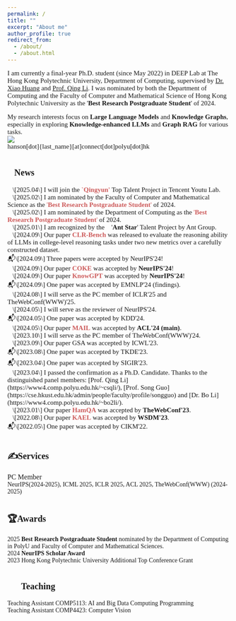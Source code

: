 ```yaml
---
permalink: /
title: ""
excerpt: "About me"
author_profile: true
redirect_from: 
  - /about/
  - /about.html
---
```


<span style="font-family: Times New Roman; font-size: 15px">I am currently a final-year Ph.D. student (since May 2022) in DEEP Lab at The Hong Kong Polytechnic University, Department of Computing, supervised by [Dr. Xiao Huang](https://www4.comp.polyu.edu.hk/~xiaohuang/index.html) and [Prof. Qing Li](https://www4.comp.polyu.edu.hk/~csqli/). I was nominated by both the Department of Computing and the Faculty of Computer and Mathematical Science of Hong Kong Polytechnic University as the '**Best Research Postgraduate Student**' of 2024.</span>

<span style="font-family: Times New Roman; font-size: 15px">My research interests focus on <b>Large Language Models </b> and <b>Knowledge Graphs</b>, especially in exploring <b>Knowledge-enhanced LLMs</b> and <b>Graph RAG</b> for various tasks.</span><br>
![](https://img.shields.io/badge/Contact-Welcome-blue)<br>
<span style="font-family: Times New Roman; font-size: 15px; font:bold">hanson[dot]{last_name}[at]connect[dot]polyu[dot]hk</span>
<h1><span style="font-size: 20px; font-family: Times New Roman; font: bold">📰News</span></h1>
<span style="font-family: Times New Roman; font-size: 15px; font: bold">🚩\[2025.04\] I will join the <b><span style="color: #CD5C5C">`Qingyun'</span></b> Top Talent Project in Tencent Youtu Lab.</span><br>
<span style="font-family: Times New Roman; font-size: 15px; font: bold">🚩\[2025.02\] I am nominated by the Faculty of Computer and Mathematical Science as the <span style="color: #CD5C5C">'<b>Best Research Postgraduate Student</b>'</span> of 2024.</span><br>
<span style="font-family: Times New Roman; font-size: 15px; font: bold">🚩\[2025.02\] I am nominated by the Department of Computing as the <span style="color: #CD5C5C">'<b>Best Research Postgraduate Student</b>'</span> of 2024.</span><br>
<span style="font-family: Times New Roman; font-size: 15px; font: bold">🚩\[2025.01\] I am recognized by the 🌟'<b>Ant Star</b>' Talent Project by Ant Group.</span><br>
<span style="font-family: Times New Roman; font-size: 15px; font: bold">📜\[2024.09\] Our paper <b><span style="color: #CD5C5C">CLR-Bench</span></b> was released to evaluate the reasoning ability of LLMs in college-level reasoning tasks under two new metrics over a carefully constructed dataset.</span><br>
<span style="font-family: Times New Roman; font-size: 15px; font: bold">📬\[2024.09\] Three papers were accepted by NeurIPS'24! 🎇</span><br>
<span style="font-family: Times New Roman; font-size: 15px; font: bold">📜\[2024.09\] Our paper <b><span style="color: #CD5C5C">COKE</span></b> was accepted by <b>NeurIPS'24</b>! </span><br>
<span style="font-family: Times New Roman; font-size: 15px; font: bold">📜\[2024.09\] Our paper <b><span style="color: #CD5C5C">KnowGPT</span></b> was accepted by <b>NeurIPS'24</b>!</span><br>
<span style="font-family: Times New Roman; font-size: 15px; font: bold">📬\[2024.09\] One paper was accepted by EMNLP'24 (findings). </span><br>
<span style="font-family: Times New Roman; font-size: 15px; font: bold">🔎\[2024.08\] I will serve as the PC member of ICLR'25 and TheWebConf(WWW)'25.</span><br>
<span style="font-family: Times New Roman; font-size: 15px; font: bold">🔎\[2024.05\] I will serve as the reviewer of NeurIPS'24.</span><br>
<span style="font-family: Times New Roman; font-size: 15px; font: bold">📬\[2024.05\] One paper was accepted by KDD'24. </span><br>
<span style="font-family: Times New Roman; font-size: 15px; font: bold">📜\[2024.05\] Our paper <b><span style="color: #CD5C5C">MAIL</span></b> was accepted by <b>ACL'24 (main)</b>.</span><br>
<span style="font-family: Times New Roman; font-size: 15px; font: bold">🔎\[2023.10\] I will serve as the PC member of TheWebConf(WWW)'24.</span><br>
<span style="font-family: Times New Roman; font-size: 15px; font: bold">📜\[2023.09\] Our paper GSA was accepted by ICWL'23.</span><br>
<span style="font-family: Times New Roman; font-size: 15px; font: bold">📬\[2023.08\] One paper was accepted by TKDE'23. </span><br>
<span style="font-family: Times New Roman; font-size: 15px; font: bold">📬\[2023.04\] One paper was accepted by SIGIR'23.</span><br>
<span style="font-family: Times New Roman; font-size: 15px; font: bold">🚩\[2023.04\] I passed the confirmation as a Ph.D. Candidate. Thanks to the distinguished panel members: [Prof. Qing Li](https://www4.comp.polyu.edu.hk/~csqli/), [Prof. Song Guo](https://cse.hkust.edu.hk/admin/people/faculty/profile/songguo) and [Dr. Bo Li](https://www4.comp.polyu.edu.hk/~bo2li/). </span><br>
<span style="font-family: Times New Roman; font-size: 15px; font: bold">📜\[2023.01\] Our paper <b><span style="color: #CD5C5C">HamQA</span></b> was accepted by <b>TheWebConf'23</b>.</span><br>
<span style="font-family: Times New Roman; font-size: 15px; font: bold">📜\[2022.08\] Our paper <b><span style="color: #CD5C5C">KAEL</span></b> was accepted by <b>WSDM'23</b>.</span><br>
<span style="font-family: Times New Roman; font-size: 15px; font: bold">📬\[2022.05\] One paper was accepted by CIKM'22.</span><br>
<h1><span style="font-size: 20px; font-family: Times New Roman; font: bold">✍Services</span></h1>
<span style="font-family: Times New Roman; font-size: 16px; font:bold">PC Member</span><br>
<span style="font-family: Times New Roman; font-size: 14px">NeurIPS(2024-2025), ICML 2025, ICLR 2025, ACL 2025, TheWebConf(WWW) (2024-2025)</span><br>
<h1><span style="font-size: 20px; font-family: Times New Roman; font: bold">🏆Awards</span></h1>
<span style="font-family: Times New Roman; font-size: 14px">2025 <b>Best Research Postgraduate Student</b> nominated by the Department of Computing in PolyU and Faculty of Computer and Mathematical Sciences.</span><br>
<span style="font-family: Times New Roman; font-size: 14px">2024 <b>NeurIPS Scholar Award</b></span><br>
<span style="font-family: Times New Roman; font-size: 14px">2023 Hong Kong Polytechnic University Additional Top Conference Grant</span><br>
<h1><span style="font-size: 20px; font-family: Times New Roman; font: bold">🧑‍🏫Teaching</span></h1>
<span style="font-family: Times New Roman; font-size: 14px">Teaching Assistant COMP5113: AI and Big Data Computing Programming</span><br>
<span style="font-family: Times New Roman; font-size: 14px">Teaching Assistant COMP4423: Computer Vision</span><br>



